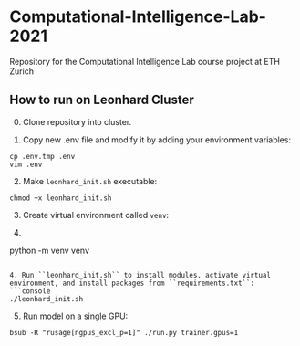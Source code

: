 # Computational-Intelligence-Lab-2021
Repository for the Computational Intelligence Lab course project at ETH Zurich


## How to run on Leonhard Cluster 

0. Clone repository into cluster. 

 
1. Copy new .env file and modify it by adding your environment variables:
```console
cp .env.tmp .env 
vim .env 
```

2. Make ``leonhard_init.sh`` executable:
```console
chmod +x leonhard_init.sh
```

3. Create virtual environment called ``venv``: 
4. ```console
python -m venv venv
```

4. Run ``leonhard_init.sh`` to install modules, activate virtual environment, and install packages from ``requirements.txt``: 
```console
./leonhard_init.sh
``` 

5. Run model on a single GPU:
```console
bsub -R "rusage[ngpus_excl_p=1]" ./run.py trainer.gpus=1
``` 
